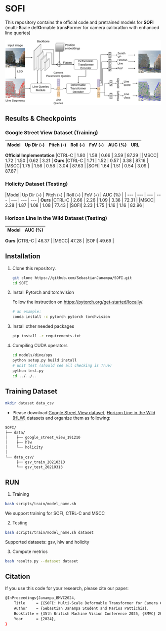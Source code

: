 # SOFI
 
This repository contains the official code and pretrained models for **SOFI** (multi-**S**cale def**O**rmable trans**F**ormer for camera calibrat**I**on with enhanced line queries)

<img src="figs/architecture.png" alt="Model Architecture"/>

## Results & Checkpoints

### Google Street View Dataset (Training)
|Model| Up Dir (◦) | Pitch (◦) | Roll (◦) | FoV (◦) | AUC (%) | URL |
| --- | --- | --- | --- | --- | --- | --- |
**Official Implementation**
|CTRL-C | 1.80 | 1.58 | 0.66 | 3.59 | 87.29 | 
|MSCC| 1.72 | 1.50 | 0.62 | 3.21 |
**Ours** 
|CTRL-C | 1.71 | 1.52 | 0.57 | 3.38 | 87.16 | 
|MSCC| 1.75 | 1.56 | 0.58 | 3.04 | 87.63 |
|SOFI| 1.64 | 1.51 | 0.54 | 3.09 | 87.87 |

### Holicity Dataset (Testing)
|Model| Up Dir (◦) | Pitch (◦) | Roll (◦) | FoV (◦) | AUC (%) |
| --- | --- | --- | --- | --- | --- | --- |
**Ours** 
|CTRL-C | 2.66 | 2.26 | 1.09 | 3.38 | 72.31 | 
|MSCC| 2.28 | 1.87 | 1.08 | 1.08 | 77.43 |
|SOFI| 2.23 | 1.75 | 1.16 | 1.16 | 82.96 |

### Horizon Line in the Wild  Dataset (Testing)
|Model| AUC (%) |
| --- | --- |
**Ours** 
|CTRL-C | 46.37 | 
|MSCC| 47.28 |
|SOFI| 49.69 |


## Installation


1. Clone this repository.
   ```sh
   git clone https://github.com/SebastianJanampa/SOFI.git
   cd SOFI
   ```

2. Install Pytorch and torchvision

   Follow the instruction on https://pytorch.org/get-started/locally/.
   ```sh
   # an example:
   conda install -c pytorch pytorch torchvision
   ```

3. Install other needed packages
   ```sh
   pip install -r requirements.txt
   ```
      
4. Compiling CUDA operators
   ```sh
   cd models/dino/ops
   python setup.py build install
   # unit test (should see all checking is True)
   python test.py
   cd ../../..
   ```

## Training Dataset

   ```sh
   mkdir dataset data_csv
   ```
* Please download [Google Street View dataset](https://drive.google.com/file/d/1o_831g-3NDnhR94MEwDS2MFvAwpGmVXN/view?usp=share_link), [Horizon Line in the Wild (HLW)](https://mvrl.cse.wustl.edu/datasets/hlw/) datasets and organize them as following:
```
SOFI/
├── data/
│    ├── google_street_view_191210
│    ├── hlw
│    └── holicity
│    
└── data_csv/
     ├── gsv_train_20210313
     └── gsv_test_20210313
```

## RUN 

1. Training
```sh
bash scripts/train/model_name.sh 
```
We support training for SOFI, CTRL-C and MSCC

2. Testing
```sh
bash scripts/train/model_name.sh dataset
```
Supported datasets: gsv, hlw and holicity

3. Compute metrics
```sh
bash results.py --dataset dataset
```

## Citation
If you use this code for your research, please cite our paper:

```sh
@InProceedings{Janampa_BMVC2024,
    Title     = {{SOFI: Multi-Scale Deformable Transformer for Camera Calibration with Enhanced Line Queries}},
    Author    = {Sebastian Janampa Student and Marios Pattichis},    
    Booktitle = {35th British Machine Vision Conference 2025, {BMVC} 2025, Glasgow, UK, November 25-28, 2024},
    Year      = {2024},
}
   ```


